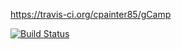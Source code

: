 https://travis-ci.org/cpainter85/gCamp

[![Build Status](https://travis-ci.org/cpainter85/gCamp.svg?branch=master)](https://travis-ci.org/cpainter85/gCamp)
